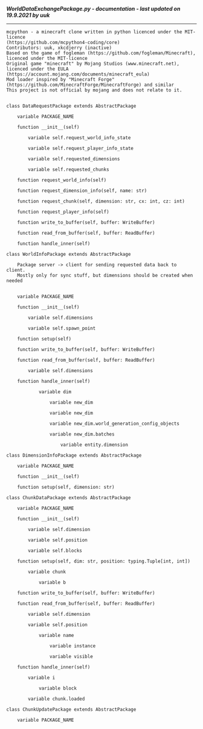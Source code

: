***WorldDataExchangePackage.py - documentation - last updated on 19.9.2021 by uuk***
___

    mcpython - a minecraft clone written in python licenced under the MIT-licence 
    (https://github.com/mcpython4-coding/core)
    Contributors: uuk, xkcdjerry (inactive)
    Based on the game of fogleman (https://github.com/fogleman/Minecraft), licenced under the MIT-licence
    Original game "minecraft" by Mojang Studios (www.minecraft.net), licenced under the EULA
    (https://account.mojang.com/documents/minecraft_eula)
    Mod loader inspired by "Minecraft Forge" (https://github.com/MinecraftForge/MinecraftForge) and similar
    This project is not official by mojang and does not relate to it.


    class DataRequestPackage extends AbstractPackage

        variable PACKAGE_NAME

        function __init__(self)

            variable self.request_world_info_state

            variable self.request_player_info_state

            variable self.requested_dimensions

            variable self.requested_chunks

        function request_world_info(self)

        function request_dimension_info(self, name: str)

        function request_chunk(self, dimension: str, cx: int, cz: int)

        function request_player_info(self)

        function write_to_buffer(self, buffer: WriteBuffer)

        function read_from_buffer(self, buffer: ReadBuffer)

        function handle_inner(self)

    class WorldInfoPackage extends AbstractPackage
        
        Package server -> client for sending requested data back to client.
        Mostly only for sync stuff, but dimensions should be created when needed


        variable PACKAGE_NAME

        function __init__(self)

            variable self.dimensions

            variable self.spawn_point

        function setup(self)

        function write_to_buffer(self, buffer: WriteBuffer)

        function read_from_buffer(self, buffer: ReadBuffer)

            variable self.dimensions

        function handle_inner(self)

                variable dim

                    variable new_dim

                    variable new_dim

                    variable new_dim.world_generation_config_objects

                    variable new_dim.batches

                        variable entity.dimension

    class DimensionInfoPackage extends AbstractPackage

        variable PACKAGE_NAME

        function __init__(self)

        function setup(self, dimension: str)

    class ChunkDataPackage extends AbstractPackage

        variable PACKAGE_NAME

        function __init__(self)

            variable self.dimension

            variable self.position

            variable self.blocks

        function setup(self, dim: str, position: typing.Tuple[int, int])

            variable chunk

                variable b

        function write_to_buffer(self, buffer: WriteBuffer)

        function read_from_buffer(self, buffer: ReadBuffer)

            variable self.dimension

            variable self.position

                variable name

                    variable instance

                    variable visible

        function handle_inner(self)

            variable i

                variable block

            variable chunk.loaded

    class ChunkUpdatePackage extends AbstractPackage

        variable PACKAGE_NAME